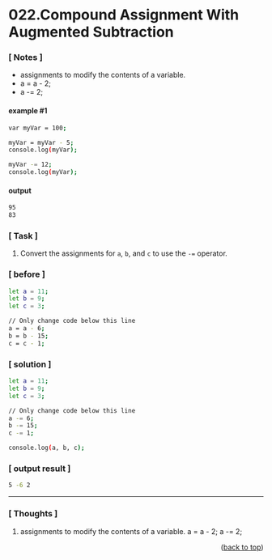 <a name="topage"></a>

# 022.Compound Assignment With Augmented Subtraction

### [ Notes ]
  * assignments to modify the contents of a variable.
  * a = a - 2;
  * a -= 2;

#### example #1

```sh
var myVar = 100;

myVar = myVar - 5;
console.log(myVar);

myVar -= 12;
console.log(myVar);
```

#### output
```sh
95
83
```

### [ Task ]
  1. Convert the assignments for `a`, `b`, and `c` to use the `-=` operator.

### [ before ]

```sh
let a = 11;
let b = 9;
let c = 3;

// Only change code below this line
a = a - 6;
b = b - 15;
c = c - 1;
```

### [ solution ]

```sh
let a = 11;
let b = 9;
let c = 3;

// Only change code below this line
a -= 6;
b -= 15;
c -= 1;

console.log(a, b, c);
```

### [ output result ]

```sh
5 -6 2
```

-----

### [ Thoughts ]

  1. assignments to modify the contents of a variable. a = a - 2;  a -= 2;

  

<p align="right">(<a href="#topage">back to top</a>)</p>
<br/>
<br/>
